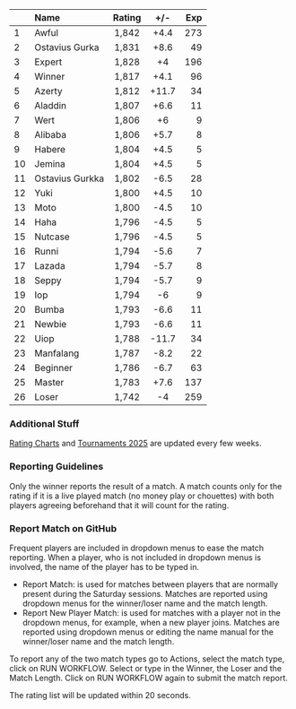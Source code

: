 | |Name|Rating|+/-|Exp|
|-|:---|:----:|:-:|--:|
|1|Awful|1,842|+4.4|273|
|2|Ostavius Gurka|1,831|+8.6|49|
|3|Expert|1,828|+4|196|
|4|Winner|1,817|+4.1|96|
|5|Azerty|1,812|+11.7|34|
|6|Aladdin|1,807|+6.6|11|
|7|Wert|1,806|+6|9|
|8|Alibaba|1,806|+5.7|8|
|9|Habere|1,804|+4.5|5|
|10|Jemina|1,804|+4.5|5|
|11|Ostavius Gurkka|1,802|-6.5|28|
|12|Yuki|1,800|+4.5|10|
|13|Moto|1,800|-4.5|10|
|14|Haha|1,796|-4.5|5|
|15|Nutcase|1,796|-4.5|5|
|16|Runni|1,794|-5.6|7|
|17|Lazada|1,794|-5.7|8|
|18|Seppy|1,794|-5.7|9|
|19|Iop|1,794|-6|9|
|20|Bumba|1,793|-6.6|11|
|21|Newbie|1,793|-6.6|11|
|22|Uiop|1,788|-11.7|34|
|23|Manfalang|1,787|-8.2|22|
|24|Beginner|1,786|-6.7|63|
|25|Master|1,783|+7.6|137|
|26|Loser|1,742|-4|259|


### Additional Stuff

[Rating Charts](https://github.com/modiholodri/bkk-bg-rating-list/discussions/2) and 
[Tournaments 2025](https://github.com/modiholodri/bkk-bg-rating-list/discussions/5) are updated every few weeks.

### Reporting Guidelines

Only the winner reports the result of a match.
A match counts only for the rating if it is a live played match (no money play or chouettes)
with both players agreeing beforehand that it will count for the rating.


### Report Match on GitHub

Frequent players are included in dropdown menus to ease the match reporting.
When a player, who is not included in dropdown menus is involved, the name of the player has to be typed in.

- Report Match:  is used for matches between players that are normally present during the Saturday sessions.
  Matches are reported using dropdown menus for the winner/loser name and the match length.
- Report New Player Match:  is used for matches with a player not in the dropdown menus, for example, when a new player joins.
  Matches are reported using dropdown menus or editing the name manual for the winner/loser name and the match length.

To report any of the two match types go to Actions, select the match type, click on RUN WORKFLOW.
Select or type in the Winner, the Loser and the Match Length.
Click on RUN WORKFLOW again to submit the match report.

The rating list will be updated within 20 seconds.
